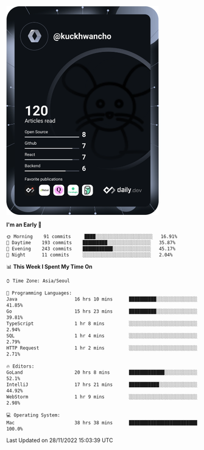 <a href="https://app.daily.dev/kuckhwancho"><img src="https://github.com/kuckjwi0928/kuckjwi0928/blob/master/devcard.svg" width="400" alt="Kuckjwi Devcard"/></a>

<!--START_SECTION:waka-->
**I'm an Early 🐤** 

```text
🌞 Morning    91 commits     ████░░░░░░░░░░░░░░░░░░░░░   16.91% 
🌆 Daytime    193 commits    █████████░░░░░░░░░░░░░░░░   35.87% 
🌃 Evening    243 commits    ███████████░░░░░░░░░░░░░░   45.17% 
🌙 Night      11 commits     ░░░░░░░░░░░░░░░░░░░░░░░░░   2.04%

```


📊 **This Week I Spent My Time On** 

```text
⌚︎ Time Zone: Asia/Seoul

💬 Programming Languages: 
Java                     16 hrs 10 mins      ██████████░░░░░░░░░░░░░░░   41.85% 
Go                       15 hrs 23 mins      ██████████░░░░░░░░░░░░░░░   39.81% 
TypeScript               1 hr 8 mins         ░░░░░░░░░░░░░░░░░░░░░░░░░   2.94% 
SQL                      1 hr 4 mins         ░░░░░░░░░░░░░░░░░░░░░░░░░   2.79% 
HTTP Request             1 hr 2 mins         ░░░░░░░░░░░░░░░░░░░░░░░░░   2.71%

🔥 Editors: 
GoLand                   20 hrs 8 mins       █████████████░░░░░░░░░░░░   52.1% 
IntelliJ                 17 hrs 21 mins      ███████████░░░░░░░░░░░░░░   44.92% 
WebStorm                 1 hr 9 mins         ░░░░░░░░░░░░░░░░░░░░░░░░░   2.98%

💻 Operating System: 
Mac                      38 hrs 38 mins      █████████████████████████   100.0%

```


 Last Updated on 28/11/2022 15:03:39 UTC
<!--END_SECTION:waka-->
